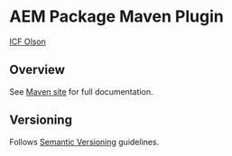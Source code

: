 # AEM Package Maven Plugin

[ICF Olson](http://www.digitalatolson.com)

## Overview

See [Maven site](http://code.digitalatolson.com/aem-package-maven-plugin) for full documentation.

## Versioning

Follows [Semantic Versioning](http://semver.org/) guidelines.